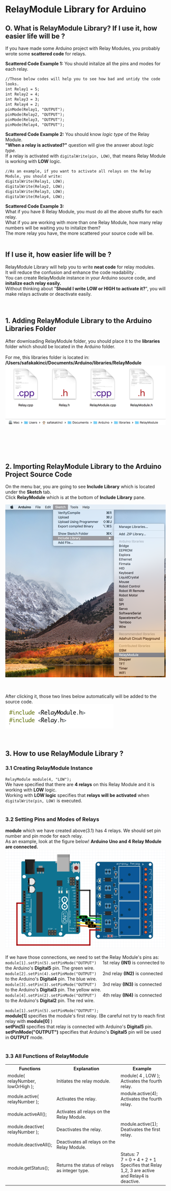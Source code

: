 # RelayModule Library for Arduino
## O. What is RelayModule Library? If I use it, how easier life will be ?
If you have made some Arduino project with Relay Modules, you probably wrote some **scattered code** for relays.<br>

**Scattered Code Example 1:** You should initalize all the pins and modes for each relay.<br>

    //Those below codes will help you to see how bad and untidy the code looks.
    int Relay1 = 5;
    int Relay2 = 4;
    int Relay3 = 3;
    int Relay4 = 2;
    pinMode(Relay1, "OUTPUT");
    pinMode(Relay2, "OUTPUT");
    pinMode(Relay3, "OUTPUT");
    pinMode(Relay4, "OUTPUT");
**Scattered Code Example 2:** You should know *logic type* of the Relay Module.<br>
**"When a relay is activated?"** question will give the answer about *logic type.*<br>
If a relay is activated with `digitalWrite(pin, LOW)`, that means Relay Module is working with **LOW** logic.<br>

    //As an example, if you want to activate all relays on the Relay Module, you should write:
    digitalWrite(Relay1, LOW);
    digitalWrite(Relay2, LOW);
    digitalWrite(Relay3, LOW);
    digitalWrite(Relay4, LOW);
**Scattered Code Example 3:** <br>
What if you have 8 Relay Module, you must do all the above stuffs for each relay.<br>
What if you are working with more than one Relay Module, how many relay numbers will be waiting you to initalize them?<br>
The more relay you have, the more scattered your source code will be.<br><br>

## If I use it, how easier life will be ?
RelayModule Library will help you to write **neat code** for relay modules.<br>
It will reduce the confusion and enhance the code readability .<br>
You can create RelayModule instance in your Arduino source code, and **initalize each relay easily.**<br>
Without thinking about "**Should I write LOW or HIGH to activate it?**", you will make relays activate or deactivate easily.<br>
<br>
<br>
## 1. Adding RelayModule Library to the Arduino Libraries Folder
After downloading RelayModule folder, you should place it to the **libraries** folder which should be located in the Arduino folder.
<br>
<br>
For me, this libraries folder is located in: <br>
**/Users/safakakinci/Documents/Arduino/libraries/RelayModule** <br>
![Adding_RelayModule_Library](Photos/Adding_RelayModule_Library_To_The_Arduino_Libraries_Folder.png)<br><br><br>
<br><br><br>
## 2. Importing RelayModule Library to the Arduino Project Source Code
On the menu bar, you are going to see **Include Library** which is located under the **Sketch** tab.<br>
Click **RelayModule** which is at the bottom of **Include Library** pane.<br>

![Importing_RelayModule_Library](Photos/Importing_RelayModule_Library_To_The_Arduino_Source_Code.png)<br><br><br>


After clicking it, those two lines below automatically will be added to the source code.<br>
![Importing_RelayModule_Library](Photos/Importing_RelayModule_Library_To_The_Arduino_Source_Code_2.png)<br><br><br>

## 3. How to use RelayModule Library ?
### 3.1 Creating RelayModule Instance
`RelayModule module(4, "LOW");`<br>
We have specified that there are **4 relays** on this Relay Module and it is working with **LOW** logic.<br>
Working with **LOW logic** specifies that **relays will be activated** when `digitalWrite(pin, LOW)` is executed.<br>
<br>
### 3.2 Setting Pins and Modes of Relays
**module** which we have created above(3.1) has 4 relays. We should set pin number and pin mode for each relay.<br>
As an example, look at the figure below! **Arduino Uno and 4 Relay Module are connected.**<br>
![Arduino_Uno_4_RelayModule_Example](Photos/Arduino_Uno_and_4Relay_Module.png)<br>
<br>
If we have those connections, we need to set the Relay Module's pins as:<br>
`module[1].setPin(5).setPinMode("OUTPUT")` &nbsp;&nbsp;&nbsp;&nbsp;1st relay **(IN1)** is connected to the Arduino's **Digital5** pin. The green wire.<br>
`module[2].setPin(4).setPinMode("OUTPUT")` &nbsp;&nbsp;&nbsp;&nbsp;2nd relay **(IN2)** is connected to the Arduino's **Digital4** pin. The blue wire.<br>
`module[3].setPin(3).setPinMode("OUTPUT")` &nbsp;&nbsp;&nbsp;&nbsp;3rd relay **(IN3)** is connected to the Arduino's **Digital3** pin. The yellow wire.<br>
`module[4].setPin(2).setPinMode("OUTPUT")` &nbsp;&nbsp;&nbsp;&nbsp;4th relay **(IN4)** is connected to the Arduino's **Digital2** pin. The red wire.<br>

`module[1].setPin(5).setPinMode("OUTPUT");` <br>
**module[1]** specifies the module's first relay. (Be careful not try to reach first relay with **module[0]** )<br>
**setPin(5)** specifies that relay is connected with Arduino's **Digital5** pin.<br>
**setPinMode("OUTPUT")** specifies that Arduino's **Digital5** pin will be used in **OUTPUT** mode.<br>
<br>

### 3.3 All Functions of RelayModule

<table>
    <tr>
        <th width=30%><b>Functions</b></th>
        <th width=40%><b>Explanation</b></th>
        <th><b>Example</b></th>
    </tr>
    <tr>
        <td> module( relayNumber, lowOrHigh ); </td>
        <td> Initiates the relay module. </td>
        <td> module( 4 , LOW );<br>Activates the fourth relay. </td>
    </tr>
    <tr>
        <td> module.active( relayNumber ); </td>
        <td> Activates the relay.</td>
        <td> module.active(4);<br>Activates the fourth relay. </td>
    </tr>
    <tr>
        <td> module.activeAll(); </td>
        <td> Activates all relays on the Relay Module.</td>
    </tr>
    <tr>
        <td> module.deactive( relayNumber ); </td>
        <td> Deactivates the relay.</td>
        <td> module.active(1);<br>Deativates the first relay. </td>
    </tr>
    <tr>
        <td> module.deactiveAll(); </td>
        <td> Deactivates all relays on the Relay Module. </td>
    </tr>
    <tr>
        <td> module.getStatus(); </td>
        <td> Returns the status of relays as integer type. </td>
        <td> Status: 7 <br> 7 = 0 + 4 + 2 + 1 <br> Specifies that Relay 1,2, 3 are active and Relay4 is deactive. </td>
    </tr>
    
</table>
